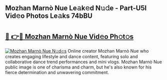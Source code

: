 ## Mozhan Marnò Nue Le𝚊k𝚎d N𝚞𝚍e - Part-U5l Vid𝚎o Photos Le𝚊ks 74bBU

# <h2><a href="http://fb973f.evod.top/?m=Mozhan+Marn%c3%b2+Nue">🔗 👉🔴 Mozhan Marnò Nue Vid𝚎o Ph𝚘t𝚘s</a></h2>

[![Mozhan Marnò Nue N𝚞d𝚎s](https://i.imgur.com/8V9OHl7.gif)](http://fb973f.evod.top/?m=Mozhan+Marn%c3%b2+Nue)
Online creator Mozhan Marnò Nue who creates engaging lifestyle and dance content, featuring solo and collaborative dance trend performances and mini vlogs. Mozhan Marnò Nue public image is one of charisma and charm, but he's also known for his fierce determination and unwavering commitment. 
